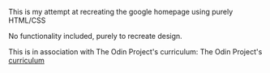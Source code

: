 This is my attempt at recreating the google homepage using purely HTML/CSS

No functionality included, purely to recreate design.

This is in association with The Odin Project's curriculum:
The Odin Project's [curriculum](http://www.theodinproject.com/web-development-101/html-css)
